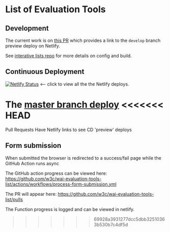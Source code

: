 # List of Evaluation Tools

## Development

The current work is on [this PR](https://github.com/w3c/wai-evaluation-tools-list/pull/1) which provides a link to the `develop` branch preview deploy on Netlify.

See [interative lists repo](https://github.com/w3c/wai-interactive-lists) for more details on config and build.

## Continuous Deployment

[![Netlify Status](https://api.netlify.com/api/v1/badges/ef0441b4-e316-47ea-9961-e769a5c4407e/deploy-status)](https://app.netlify.com/sites/wai-evaluation-tools-list/deploys)  <-- click to view all the the Netlify deploys.

The [master branch deploy](https://master--wai-evaluation-tools-list.netlify.app/list-of-evaluation-tools/)
<<<<<<< HEAD
=======

Pull Requests Have Netlify links to see CD 'preview' deploys

## Form submission

When submitted the browser is redirected to a success/fail page while the GitHub Action runs async

The GitHub action progress can be viewed here:
https://github.com/w3c/wai-evaluation-tools-list/actions/workflows/process-form-submission.yml

The PR will appear here:
https://github.com/w3c/wai-evaluation-tools-list/pulls

The Function progress is logged and can be viewed in netlify.
>>>>>>> 69928a3931277dcc5dbb32510363b530b7c4df5d
